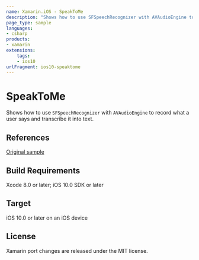 ```yaml
---
name: Xamarin.iOS - SpeakToMe
description: "Shows how to use SFSpeechRecognizer with AVAudioEngine to record what a user says and transcribe it into text (iOS10)"
page_type: sample
languages:
- csharp
products:
- xamarin
extensions:
    tags:
    - ios10
urlFragment: ios10-speaktome
---
```

# SpeakToMe

Shows how to use `SFSpeechRecognizer` with `AVAudioEngine` to record what a user says and transcribe it into text.

## References

[Original sample](https://developer.apple.com/library/prerelease/content/samplecode/SpeakToMe/Introduction/Intro.html#//apple_ref/doc/uid/TP40017110)

## Build Requirements

Xcode 8.0 or later; iOS 10.0 SDK or later

## Target

iOS 10.0 or later on an iOS device

## License

Xamarin port changes are released under the MIT license.
